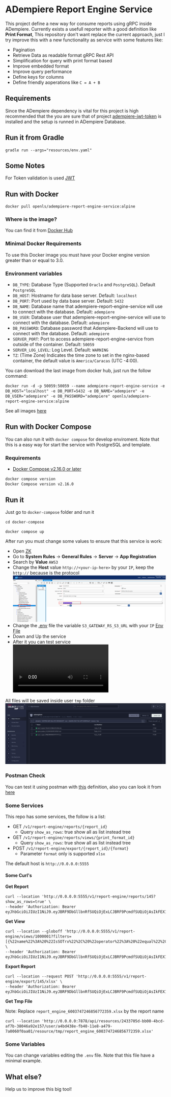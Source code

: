 # ADempiere Report Engine Service

This project define a new way for consume reports using gRPC inside ADempiere. Currently exists a usefull reporter with a good definition like **Print Format**, This repository don't want replace the current approach, just I try improve this with a new functionality as service with some features like:

- Pagination
- Retrieve Data as readable format gRPC Rest API
- Simplification for query with print format based
- Improve embedded format
- Improve query performance
- Define keys for columns
- Define friendly aoperations like `C = A + B`

## Requirements
 
Since the ADempiere dependency is vital for this project is high recommended that the you are sure that of project [adempiere-jwt-token](https://github.com/adempiere/adempiere-jwt-token) is installed and the setup is runned in ADempiere Database.

## Run it from Gradle

```Shell
gradle run --args="resources/env.yaml"
```


## Some Notes

For Token validation is used [JWT](https://www.viralpatel.net/java-create-validate-jwt-token/)

## Run with Docker

```Shell
docker pull openls/adempiere-report-engine-service:alpine
```

### Where is the image?

You can find it from [Docker Hub](https://hub.docker.com/r/openls/adempiere-report-engine-service/tags)

### Minimal Docker Requirements
To use this Docker image you must have your Docker engine version greater than or equal to 3.0.

### Environment variables
- `DB_TYPE`: Database Type (Supported `Oracle` and `PostgreSQL`). Default `PostgreSQL`
- `DB_HOST`: Hostname for data base server. Default: `localhost`
- `DB_PORT`: Port used by data base server. Default: `5432`
- `DB_NAME`: Database name that adempiere-report-engine-service will use to connect with the database. Default: `adempiere`
- `DB_USER`: Database user that adempiere-report-engine-service will use to connect with the database. Default: `adempiere`
- `DB_PASSWORD`: Database password that Adempiere-Backend will use to connect with the database. Default: `adempiere`
- `SERVER_PORT`: Port to access adempiere-report-engine-service from outside of the container. Default: `50059`
- `SERVER_LOG_LEVEL`: Log Level. Default: `WARNING`
- `TZ`: (Time Zone) Indicates the time zone to set in the nginx-based container, the default value is `America/Caracas` (UTC -4:00).

You can download the last image from docker hub, just run the follow command:

```Shell
docker run -d -p 50059:50059 --name adempiere-report-engine-service -e DB_HOST="localhost" -e DB_PORT=5432 -e DB_NAME="adempiere" -e DB_USER="adempiere" -e DB_PASSWORD="adempiere" openls/adempiere-report-engine-service:alpine
```

See all images [here](https://hub.docker.com/r/openls/adempiere-report-engine-service)

## Run with Docker Compose

You can also run it with `docker compose` for develop enviroment. Note that this is a easy way for start the service with PostgreSQL and template.

### Requirements

- [Docker Compose v2.16.0 or later](https://docs.docker.com/compose/install/linux/)

```Shell
docker compose version
Docker Compose version v2.16.0
```

## Run it

Just go to `docker-compose` folder and run it

```Shell
cd docker-compose
```

```Shell
docker compose up
```

After run you must change some values to ensure that this service is work:

- Open [ZK](http://localhost:8080/webui/)
- Go to **System Rules** -> **General Rules** -> **Server** -> **App Registration**
- Search by **Value** `AWS3`
- Change the **Host** value `http://<your-ip-here>` by your `IP`, keep the `http://` because is the protocol
![App Registration](docs/setup-s3.png)
- Change the [.env](docker-compose/.env) file the variable `S3_GATEWAY_RS_S3_URL` with your `IP`
[Env File](docs/setup-s3-env.png)
- Down and Up the service
- After it you can test service
![Postman Test](docs/get-file.mp4)

All files will be saved inside user `tmp` folder
![Postman Test](docs/s3-tmp-files.png)

### Postman Check

You can test it using postman with [this](docs/adempiere_report_engine.json) definition, also you can look it from [here](https://documenter.getpostman.com/view/18440575/2sA3QtfXC3)

### Some Services

This repo has some services, the follow is a list:

- GET `/v1/report-engine/reports/{report_id}`
  - Query `show_as_rows`: true show all as list instead tree
- GET `/v1/report-engine/reports/views/{print_format_id}`
  - Query `show_as_rows`: true show all as list instead tree
- POST `/v1/report-engine/export/{report_id}/{format}`
  - Parameter `format` only is supported `xlsx`

The default host is `http://0.0.0.0:5555`

#### Some Curl's

**Get Report**

```Curl
curl --location 'http://0.0.0.0:5555/v1/report-engine/reports/145?show_as_rows=true' \
--header 'Authorization: Bearer eyJhbGciOiJIUzI1NiJ9.eyJBRF9DbGllbnRfSUQiOjExLCJBRF9PcmdfSUQiOjAsIkFEX1JvbGVfSUQiOjEwMiwiQURfVXNlcl9JRCI6MTAwLCJNX1dhcmVob3VzZV9JRCI6MCwiQURfTGFuZ3VhZ2UiOiJlbl9VUyIsImlhdCI6MTcxOTk0ODQ1OX0.wNlMg2kqqXVuJj9KTzOHamXFURDRaNGU_rTilemC3zM'

```

**Get View**

```Curl
curl --location --globoff 'http://0.0.0.0:5555/v1/report-engine/views/1000001?filters=[{%22name%22%3A%20%22IsSOTrx%22%2C%20%22operator%22%3A%20%22equal%22%2C%20%22values%22%3A%20%22Y%22}%2C%20{%22name%22%3A%20%22DocStatus%22%2C%20%22operator%22%3A%20%22equal%22%2C%20%22values%22%3A%20%22CO%22}]' \
--header 'Authorization: Bearer eyJhbGciOiJIUzI1NiJ9.eyJBRF9DbGllbnRfSUQiOjExLCJBRF9PcmdfSUQiOjAsIkFEX1JvbGVfSUQiOjEwMiwiQURfVXNlcl9JRCI6MTAwLCJNX1dhcmVob3VzZV9JRCI6MCwiQURfTGFuZ3VhZ2UiOiJlbl9VUyIsImlhdCI6MTcxOTk0ODQ1OX0.wNlMg2kqqXVuJj9KTzOHamXFURDRaNGU_rTilemC3zM'

```

**Export Report**

```Curl
curl --location --request POST 'http://0.0.0.0:5555/v1/report-engine/export/145/xlsx' \
--header 'Authorization: Bearer eyJhbGciOiJIUzI1NiJ9.eyJBRF9DbGllbnRfSUQiOjExLCJBRF9PcmdfSUQiOjAsIkFEX1JvbGVfSUQiOjEwMiwiQURfVXNlcl9JRCI6MTAwLCJNX1dhcmVob3VzZV9JRCI6MCwiQURfTGFuZ3VhZ2UiOiJlbl9VUyIsImlhdCI6MTcxOTk0ODQ1OX0.wNlMg2kqqXVuJj9KTzOHamXFURDRaNGU_rTilemC3zM'
```

**Get Tmp File**

Note: Replace `report_engine_6003747246856772359.xlsx` by the report name

```Curl
curl --location 'http://0.0.0.0:7878/api/resources/2433705d-bb00-4bcd-af7b-38046a92e157/user/a4bd438e-fb40-11e8-a479-7a0060f0aa01/resource/tmp/report_engine_6003747246856772359.xlsx'
```

### Some Variables

You can change variables editing the `.env` file. Note that this file have a minimal example.

## What else?

Help us to improve this big tool!
